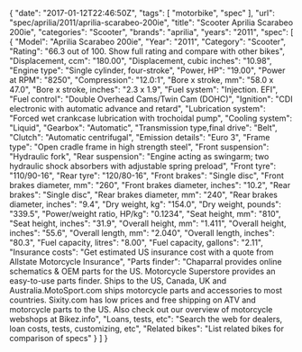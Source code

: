 {
    "date": "2017-01-12T22:46:50Z",
    "tags": [
        "motorbike",
        "spec"
    ],
    "url": "spec\/aprilia\/2011\/aprilia-scarabeo-200ie",
    "title": "Scooter Aprilia Scarabeo 200ie",
    "categories": "Scooter",
    "brands": "aprilia",
    "years": "2011",
    "spec": [
        {
            "Model": "Aprilia Scarabeo 200ie",
            "Year": "2011",
            "Category": "Scooter",
            "Rating": "66.3 out of 100. Show full rating and compare with other bikes",
            "Displacement, ccm": "180.00",
            "Displacement, cubic inches": "10.98",
            "Engine type": "Single cylinder, four-stroke",
            "Power, HP": "19.00",
            "Power at RPM": "8250",
            "Compression": "12.0:1",
            "Bore x stroke, mm": "58.0 x 47.0",
            "Bore x stroke, inches": "2.3 x 1.9",
            "Fuel system": "Injection. EFI",
            "Fuel control": "Double Overhead Cams\/Twin Cam (DOHC)",
            "Ignition": "CDI electronic with automatic advance and retard",
            "Lubrication system": "Forced  wet crankcase lubrication with trochoidal pump",
            "Cooling system": "Liquid",
            "Gearbox": "Automatic",
            "Transmission type,final drive": "Belt",
            "Clutch": "Automatic centrifugal",
            "Emission details": "Euro 3",
            "Frame type": "Open cradle frame in high strength steel",
            "Front suspension": "Hydraulic fork",
            "Rear suspension": "Engine acting as swingarm; two hydraulic shock absorbers with adjustable spring preload",
            "Front tyre": "110\/90-16",
            "Rear tyre": "120\/80-16",
            "Front brakes": "Single disc",
            "Front brakes diameter, mm": "260",
            "Front brakes diameter, inches": "10.2",
            "Rear brakes": "Single disc",
            "Rear brakes diameter, mm": "240",
            "Rear brakes diameter, inches": "9.4",
            "Dry weight, kg": "154.0",
            "Dry weight, pounds": "339.5",
            "Power\/weight ratio, HP\/kg": "0.1234",
            "Seat height, mm": "810",
            "Seat height, inches": "31.9",
            "Overall height, mm": "1.411",
            "Overall height, inches": "55.6",
            "Overall length, mm": "2.040",
            "Overall length, inches": "80.3",
            "Fuel capacity, litres": "8.00",
            "Fuel capacity, gallons": "2.11",
            "Insurance costs": "Get estimated US insurance cost with a quote from Allstate Motorcycle Insurance",
            "Parts finder": "Chaparral provides online schematics & OEM parts for the US.   Motorcycle Superstore provides an easy-to-use parts finder. Ships to the US, Canada, UK and Australia.MotoSport.com ships motorcycle parts and accessories to most countries.    Sixity.com has low prices and free shipping on ATV and motorcycle parts to the US. Also check out our overview of motorcycle webshops at Bikez.info",
            "Loans, tests, etc": "Search the web for dealers, loan costs, tests, customizing, etc",
            "Related bikes": "List related bikes for comparison of specs"
        }
    ]
}